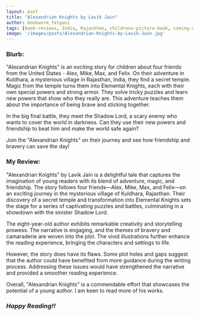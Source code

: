 ```yaml
---
layout: post
title: "Alexandrian Knights by Lavik Jain"
author: bookworm_falguni
tags: [book-reviews, India, Rajasthan, childrens-picture-book, coming-of-age, action, childrens-fiction, fiction, fantasy, magic, family, village, siblings, USA, travel]
image: '/images/posts/Alexandrian-Knights-by-Lavik-Jain.jpg'
---
```

### **Blurb:**
"Alexandrian Knights" is an exciting story for children about four friends from the United States - Alex, Mike, Max, and Felix. On their adventure in Kuldhara, a mysterious village in Rajasthan, India, they find a secret temple. Magic from the temple turns them into Elemental Knights, each with their own special powers and strong armor. They solve tricky puzzles and learn new powers that show who they really are. This adventure teaches them about the importance of being brave and sticking together.

In the big final battle, they meet the Shadow Lord, a scary enemy who wants to cover the world in darkness. Can they use their new powers and friendship to beat him and make the world safe again?

Join the "Alexandrian Knights" on their journey and see how friendship and bravery can save the day!

### **My Review:**
"Alexandrian Knights" by Lavik Jain is a delightful tale that captures the imagination of young readers with its blend of adventure, magic, and friendship. The story follows four friends—Alex, Mike, Max, and Felix—on an exciting journey in the mysterious village of Kuldhara, Rajasthan. Their discovery of a secret temple and transformation into Elemental Knights sets the stage for a series of captivating puzzles and battles, culminating in a showdown with the sinister Shadow Lord.

The eight-year-old author exhibits remarkable creativity and storytelling prowess. The narrative is engaging, and the themes of bravery and camaraderie are woven into the plot. The vivid illustrations further enhance the reading experience, bringing the characters and settings to life.

However, the story does have its flaws. Some plot holes and gaps suggest that the author could have benefited from more guidance during the writing process. Addressing these issues would have strengthened the narrative and provided a smoother reading experience.

Overall, "Alexandrian Knights" is a commendable effort that showcases the potential of a young author. I am keen to read more of his works.

### ***Happy Reading!!***
